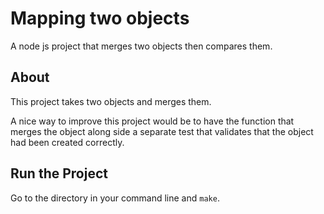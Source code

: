 # Mapping two objects

A node js project that merges two objects then compares them.

## About

This project takes two objects and merges them.

A nice way to improve this project would be to have the function that merges the object along side a separate test that validates that the object had been created correctly.

## Run the Project

Go to the directory in your command line and `make`.
